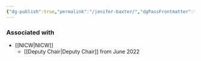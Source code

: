 ```yaml
---
{"dg-publish":true,"permalink":"/jenifer-baxter/","dgPassFrontmatter":true}
---
```


### Associated with
- [[NICW\|NICW]]
	- [[Deputy Chair\|Deputy Chair]] from June 2022